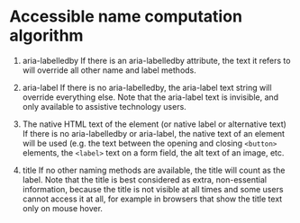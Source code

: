 # Accessible name computation algorithm

1. aria-labelledby
   If there is an aria-labelledby attribute, the text it refers to will override all other name and label methods.

2. aria-label
   If there is no aria-labelledby, the aria-label text string will override everything else. Note that the aria-label text is invisible, and only available to assistive technology users.

3. The native HTML text of the element (or native label or alternative text)
   If there is no aria-labelledby or aria-label, the native text of an element will be used (e.g. the text between the opening and closing `<button>` elements, the `<label>` text on a form field, the alt text of an image, etc.

4. title
   If no other naming methods are available, the title will count as the label. Note that the title is best considered as extra, non-essential information, because the title is not visible at all times and some users cannot access it at all, for example in browsers that show the title text only on mouse hover.
  